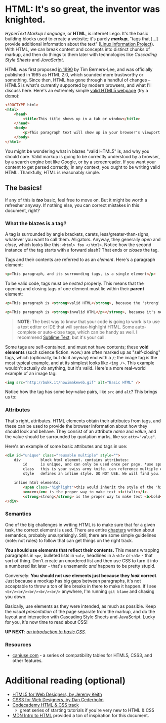 # HTML: It's so great, the inventor was knighted.

*HyperText Markup Language*, or **HTML**, is internet Lego. It's the basic building blocks used to create a website; it's purely ***markup***, "tags that [...] provide additional information about the text" ([Linux Information Project](http://www.linfo.org/markup_language.html)). With HTML, we can break content and concepts into distinct chunks of markup, and then do things to them later with technologies like *Cascading Style Sheets* and *JavaScript*. 

HTML was first proposed [in 1990](http://www.w3.org/Proposal.html) by Tim Berners-Lee, and was officially published in 1995 as HTML 2.0, which sounded more trustworthy or something. Since then, HTML has gone through a handful of changes – HTML5 is what's currently supported by modern browsers, and what I'll discuss here. Here's an extremely simple [valid HTML5 webpage](http://validator.w3.org/check) (try a [demo](http://jsbin.com/figot/1/edit?html,output)):

````html
<!DOCTYPE html>
<html>
	<head>
		<title>This title shows up in a tab or window</title>
	</head>
	<body>
		<p>This paragraph text will show up in your browser's viewport. Heck yes.</p>
	</body>
</html>
````

You might be wondering what in blazes "valid HTML5" is, and why you should care. Valid markup is going to be correctly understood by a browser, by a search engine bot like Google, or by a screenreader. If you want your content to get parsed correctly, in any context, you ought to be writing valid HTML. Thankfully, HTML is reasonably simple.

## The basics!

If any of this is ***too*** basic, feel free to move on. But it might be worth a refresher anyway. If nothing else, you can correct mistakes in this document, right?

### What the blazes is a tag?

A tag is surrounded by angle brackets, carets, less/greater-than-signs, whatever you want to call them. Alligators. Anyway, they generally *open* and *close*, which looks like this: `<html> foo </html>`. Notice how the second instance of the tag starts with a forward slash? That ends or *closes* the tag.

Tags and their contents are referred to as an *element*. Here's a paragraph element:

````html
<p>This paragraph, and its surrounding tags, is a single element</p>
````

To be valid code, tags must be *nested* properly. This means that the opening and closing tags of one element must lie within their **parent** element:

````html
<p>This paragraph is <strong>valid HTML</strong>, because the 'strong' tags lie within the 'p' tags.</p>

<p>This paragraph is <strong>invalid HTML</p></strong>, because it's nested improperly.
````

> **NOTE**: The best way to know that your code is going to work is to use a text editor or IDE that will syntax-highlight HTML. Some auto-complete or auto-close tags, which can be handy as well. I recommend [Sublime Text][sublimeintro], but it's your call.

Some tags are self-contained, and must not have contents; these **void elements** (such science fiction. wow.) are often marked up as "self-closing" tags, which (optionally, but do it anyway) end with a `/`; the image tag is the most typical example, and at its simplest looks like `<img />`. This example wouldn't actually *do* anything, but it's valid. Here's a more real-world example of an image tag:

````html
<img src="http://bukk.it/howimakeweb.gif" alt="Basic HTML" />
````

Notice how the tag has some key-value pairs, like `src` and `alt`? This brings us to:

### Attributes

That's right, attributes. HTML elements obtain their attributes from tags, and these can be used to provide the browser information about how they should look and behave. They consist of an attribute *name* and *value*, and the value should be surrounded by quotation marks, like so: `attr="value"`.

Here's an example of some basic attributes and tags in use:

````html
<div id="unique" class="reusable multiple" style="">
	div			block html element. contains attributes:
		id		is unique, and can only be used once per page. *use sparingly*.
		class	this is your swiss army knife. can reference multiple classes.
		style	defines an inline style. DO NOT USE. We will find you.

	inline html elements:
		<span class="highlight">this would inherit the style of the 'highlight' CSS class</span>
		<em>em</em> is the proper way to make text <i>italic</i>.
		<strong>strong</strong> is the proper way to make text <b>bold</b>.
</div>
````

### Semantics

One of the big challenges in writing HTML is to make sure that for a given task, the correct element is used. There are entire [chapters][html5semantics] written about semantics, probably unsurprisingly. Still, there are some simple guidelines (note: not rules) to follow that can get things on the right track.

**You should use elements that reflect their contents.** This means wrapping paragraphs in `<p>`, bulleted lists in `<ul>`, headlines in a `<h2>` or `<h3>` - that sort of thing. Don't create an unordered list and then use CSS to turn it into a numbered list later - that's unsemantic *and* happens to be pretty stupid.

Conversely: **You should not use elements just because they *look* correct**. Just because a mockup has big gaps between paragraphs, it's not acceptable to throw a ton of line breaks in there to make it happen. If I see `<br/><br/><br/><br/><br/>` anywhere, I'm running `git blame` and chasing you down.

Basically, use elements as they were intended, as much as possible. Keep the *visual presentation* of the page separate from the markup, and do the layout and interaction with Cascading Style Sheets and JavaScript. Lucky for you, it's now time to read about CSS!

**UP NEXT**: *[an introduction to basic CSS](https://github.com/egid/training/blob/master/frontend/CSS.md)*.

### Resources
* [caniuse.com][cani] - a series of compatibility tables for HTML5, CSS3, and other features.


# Additional reading (optional)

* [HTML5 for Web Designers, by Jeremy Keith][abhtml]
* [CSS3 for Web Designers, by Dan Cederholm][abcss]
* [Codecademy HTML & CSS track][codec]
	* great series of starting tutorials if you're very new to HTML & CSS
* [MDN Intro to HTML][mdnintro] provided a ton of inspiration for this document.

<!-- LINKS -->

 [cani]: http://caniuse.com/

 [mdnintro]: https://developer.mozilla.org/en-US/docs/Web/Guide/HTML/Introduction
 [mdncascade]: https://developer.mozilla.org/en-US/docs/Web/CSS/Cascade
 [mdninheritance]: https://developer.mozilla.org/en-US/docs/Web/CSS/inheritance

 [meyer]: http://meyerweb.com/eric/css/
 [codec]: http://www.codecademy.com/tracks/web
 
 [abcss]: http://www.abookapart.com/products/css3-for-web-designers
 [abhtml]: http://www.abookapart.com/products/html5-for-web-designers

 [rsg-colors]: https://trunk.redfintest.com/admin/style-guide/stingray/brand-colors
 [sublimeintro]: https://github.com/egid/training/blob/master/tools/SublimeText.md

 [html5semantics]: http://diveintohtml5.info/semantics.html